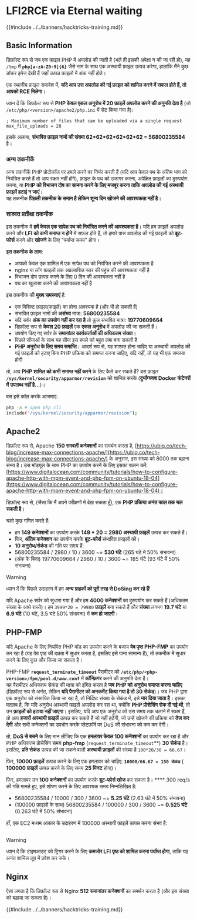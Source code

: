 # LFI2RCE via Eternal waiting

{{#include ../../banners/hacktricks-training.md}}

## Basic Information

डिफ़ॉल्ट रूप से जब एक फ़ाइल PHP में अपलोड की जाती है (भले ही इसकी अपेक्षा न की जा रही हो), यह `/tmp` में **`php[a-zA-Z0-9]{6}`** जैसे नाम के साथ एक अस्थायी फ़ाइल उत्पन्न करेगा, हालांकि मैंने कुछ डॉकर इमेज देखी हैं जहाँ उत्पन्न फ़ाइलों में अंक नहीं होते।

एक स्थानीय फ़ाइल समावेश में, **यदि आप उस अपलोड की गई फ़ाइल को शामिल करने में सफल होते हैं, तो आपको RCE मिलेगा**।

ध्यान दें कि डिफ़ॉल्ट रूप से **PHP केवल एकल अनुरोध में 20 फ़ाइलें अपलोड करने की अनुमति देता है** (जो `/etc/php/<version>/apache2/php.ini` में सेट किया गया है):
```
; Maximum number of files that can be uploaded via a single request
max_file_uploads = 20
```
इसके अलावा, **संभावित फ़ाइल नामों की संख्या 62\*62\*62\*62\*62\*62 = 56800235584** है।

### अन्य तकनीकें

अन्य तकनीकें PHP प्रोटोकॉल पर हमले करने पर निर्भर करती हैं (यदि आप केवल पथ के अंतिम भाग को नियंत्रित करते हैं तो आप सक्षम नहीं होंगे), फ़ाइल के पथ को उजागर करना, अपेक्षित फ़ाइलों का दुरुपयोग करना, या **PHP को विभाजन दोष का सामना करने के लिए मजबूर करना ताकि अपलोड की गई अस्थायी फ़ाइलें हटाई न जाएं**।\
यह तकनीक **पिछली तकनीक के समान है लेकिन शून्य दिन खोजने की आवश्यकता नहीं है**।

### शाश्वत प्रतीक्षा तकनीक

इस तकनीक में **हमें केवल एक सापेक्ष पथ को नियंत्रित करने की आवश्यकता है**। यदि हम फ़ाइलें अपलोड करने और **LFI को कभी समाप्त न होने** में सफल होते हैं, तो हमारे पास अपलोड की गई फ़ाइलों को **ब्रूट-फोर्स** करने और **खोजने** के लिए "पर्याप्त समय" होगा।

**इस तकनीक के लाभ**:

- आपको केवल एक शामिल में एक सापेक्ष पथ को नियंत्रित करने की आवश्यकता है
- nginx या लॉग फ़ाइलों तक अप्रत्याशित स्तर की पहुंच की आवश्यकता नहीं है
- विभाजन दोष उत्पन्न करने के लिए 0 दिन की आवश्यकता नहीं है
- पथ का खुलासा करने की आवश्यकता नहीं है

इस तकनीक की **मुख्य समस्याएं** हैं:

- एक विशिष्ट फ़ाइल(फाइलें) का होना आवश्यक है (और भी हो सकती हैं)
- संभावित फ़ाइल नामों की **असंभव** मात्रा: **56800235584**
- यदि सर्वर **अंक का उपयोग नहीं कर रहा है** तो कुल संभावित मात्रा: **19770609664**
- डिफ़ॉल्ट रूप से **केवल 20 फ़ाइलें** एक **एकल अनुरोध** में अपलोड की जा सकती हैं।
- उपयोग किए गए सर्वर के **समानांतर कार्यकर्ताओं की अधिकतम संख्या**।
- पिछले सीमाओं के साथ यह सीमा इस हमले को बहुत लंबा बना सकती है
- **PHP अनुरोध के लिए समय समाप्ति**। आदर्श रूप से, यह शाश्वत होना चाहिए या अस्थायी अपलोड की गई फ़ाइलों को हटाए बिना PHP प्रक्रिया को समाप्त करना चाहिए, यदि नहीं, तो यह भी एक समस्या होगी

तो, आप **PHP शामिल को कभी समाप्त नहीं करने** के लिए कैसे कर सकते हैं? बस फ़ाइल **`/sys/kernel/security/apparmor/revision`** को शामिल करके (**दुर्भाग्यवश Docker कंटेनरों में उपलब्ध नहीं है...**)।

बस इसे कॉल करके आजमाएं:
```bash
php -a # open php cli
include("/sys/kernel/security/apparmor/revision");
```
## Apache2

डिफ़ॉल्ट रूप से, Apache **150 समवर्ती कनेक्शनों** का समर्थन करता है, [https://ubiq.co/tech-blog/increase-max-connections-apache/](https://ubiq.co/tech-blog/increase-max-connections-apache/) के अनुसार, इस संख्या को 8000 तक बढ़ाना संभव है। उस मॉड्यूल के साथ PHP का उपयोग करने के लिए इसका पालन करें: [https://www.digitalocean.com/community/tutorials/how-to-configure-apache-http-with-mpm-event-and-php-fpm-on-ubuntu-18-04](https://www.digitalocean.com/community/tutorials/how-to-configure-apache-http-with-mpm-event-and-php-fpm-on-ubuntu-18-04)।

डिफ़ॉल्ट रूप से, (जैसा कि मैं अपने परीक्षणों में देख सकता हूँ), एक **PHP प्रक्रिया अनंत काल तक चल सकती है**।

चलो कुछ गणित करते हैं:

- हम **149 कनेक्शनों** का उपयोग करके **149 \* 20 = 2980 अस्थायी फ़ाइलें** उत्पन्न कर सकते हैं।
- फिर, **अंतिम कनेक्शन** का उपयोग करके **ब्रूट-फोर्स** संभावित फ़ाइलों को।
- **10 अनुरोध/सेकंड** की गति पर समय हैं:
- 56800235584 / 2980 / 10 / 3600 \~= **530 घंटे** (265 घंटे में 50% संभावना)
- (अंक के बिना) 19770609664 / 2980 / 10 / 3600 \~= 185 घंटे (93 घंटे में 50% संभावना)

> [!WARNING]
> ध्यान दें कि पिछले उदाहरण में हम **अन्य ग्राहकों को पूरी तरह से DoSing कर रहे हैं**!

यदि Apache सर्वर को सुधारा गया है और हम **4000 कनेक्शनों** का दुरुपयोग कर सकते हैं (अधिकतम संख्या के आधे रास्ते)। हम `3999*20 = 79980` **फ़ाइलें** बना सकते हैं और **संख्या** लगभग **19.7 घंटे** या **6.9 घंटे** (10 घंटे, 3.5 घंटे 50% संभावना) में **कम हो जाएगी**।

## PHP-FMP

यदि Apache के लिए नियमित PHP मॉड का उपयोग करने के बजाय **वेब पृष्ठ** **PHP-FMP** का उपयोग कर रहा है (यह वेब पृष्ठ की दक्षता में सुधार करता है, इसलिए इसे पाना सामान्य है), तो तकनीक में सुधार करने के लिए कुछ और किया जा सकता है।

PHP-FMP **`request_terminate_timeout`** पैरामीटर को **`/etc/php/<php-version>/fpm/pool.d/www.conf`** में **कॉन्फ़िगर** करने की अनुमति देता है।\
यह पैरामीटर अधिकतम सेकंड की मात्रा को इंगित करता है **जब** **PHP को अनुरोध समाप्त करना चाहिए** (डिफ़ॉल्ट रूप से अनंत, लेकिन **यदि पैरामीटर को अनकमेंट किया गया है तो 30 सेकंड**)। जब PHP द्वारा एक अनुरोध को संसाधित किया जा रहा है, तो निर्दिष्ट संख्या के सेकंड में, इसे **मार दिया जाता है**। इसका मतलब है, कि यदि अनुरोध अस्थायी फ़ाइलें अपलोड कर रहा था, क्योंकि **PHP प्रोसेसिंग रोक दी गई थी**, तो उन **फ़ाइलों को हटाया नहीं जाएगा**। इसलिए, यदि आप एक अनुरोध को उस समय तक चलाने में सक्षम हैं, तो आप **हजारों अस्थायी फ़ाइलें** उत्पन्न कर सकते हैं जो नहीं हटेंगी, जो उन्हें खोजने की प्रक्रिया को **तेज़ कर देगी** और सभी कनेक्शनों का उपभोग करके प्लेटफ़ॉर्म पर DoS की संभावना को कम कर देगी।

तो, **DoS से बचने** के लिए मान लीजिए कि एक **हमलावर केवल 100 कनेक्शनों** का उपयोग कर रहा है और PHP अधिकतम प्रोसेसिंग समय **php-fmp** (`request_terminate_timeout`**) **30 सेकंड** है। इसलिए, **प्रति सेकंड** उत्पन्न की जा सकने वाली **अस्थायी फ़ाइलों** की संख्या है `100*20/30 = 66.67`।

फिर, **10000 फ़ाइलें** उत्पन्न करने के लिए एक हमलावर को चाहिए: **`10000/66.67 = 150 सेकंड`** ( **100000 फ़ाइलें** उत्पन्न करने के लिए समय **25 मिनट** होगा)।

फिर, हमलावर उन **100 कनेक्शनों** का उपयोग करके **ब्रूट-फोर्स खोज** कर सकता है। \*\*\*\* 300 req/s की गति मानते हुए, इसे शोषण करने के लिए आवश्यक समय निम्नलिखित है:

- 56800235584 / 10000 / 300 / 3600 \~= **5.25 घंटे** (2.63 घंटे में 50% संभावना)
- (100000 फ़ाइलों के साथ) 56800235584 / 100000 / 300 / 3600 \~= **0.525 घंटे** (0.263 घंटे में 50% संभावना)

हाँ, एक EC2 मध्यम आकार के उदाहरण में 100000 अस्थायी फ़ाइलें उत्पन्न करना संभव है:

<figure><img src="../../images/image (240).png" alt=""><figcaption></figcaption></figure>

> [!WARNING]
> ध्यान दें कि टाइमआउट को ट्रिगर करने के लिए **कमजोर LFI पृष्ठ को शामिल करना पर्याप्त होगा**, ताकि यह अनंत शामिल लूप में प्रवेश कर सके।

## Nginx

ऐसा लगता है कि डिफ़ॉल्ट रूप से Nginx **512 समानांतर कनेक्शनों** का समर्थन करता है (और इस संख्या को बढ़ाया जा सकता है)। 

{{#include ../../banners/hacktricks-training.md}}
